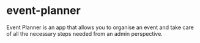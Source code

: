 # event-planner
Event Planner is an app that allows you to organise an event and take care of all the necessary steps needed from an admin perspective.
